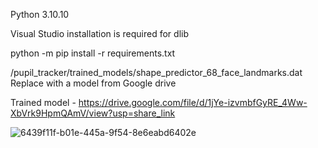 Python 3.10.10

Visual Studio installation is required for dlib

python -m pip install -r requirements.txt

/pupil_tracker/trained_models/shape_predictor_68_face_landmarks.dat     
Replace with a model from Google drive  

Trained model - https://drive.google.com/file/d/1jYe-izvmbfGyRE_4Ww-XbVrk9HpmQAmV/view?usp=share_link

![6439f11f-b01e-445a-9f54-8e6eabd6402e](https://user-images.githubusercontent.com/103174654/200115061-cb617eb5-a75a-4a38-9e60-2e318cfc9af6.jpg)
